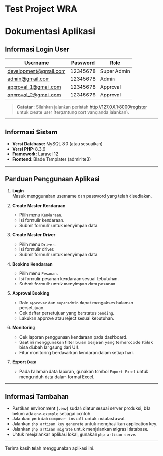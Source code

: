 # Test Project WRA
# Dokumentasi Aplikasi

## Informasi Login User

| Username                | Password   | Role         |
|-------------------------|------------|--------------|
| development@gmail.com   | 12345678   | Super Admin  |
| admin@gmail.com         | 12345678   | Admin        |
| approval_1@gmail.com    | 12345678   | Approval     |
| approval_2@gmail.com    | 12345678   | Approval     |

> **Catatan:** Silahkan jalankan perintah http://127.0.0.1:8000/register, untuk create user (tergantung port yang anda jalankan).

---

## Informasi Sistem

- **Versi Database:** MySQL 8.0 (atau sesuaikan)
- **Versi PHP:** 8.3.6
- **Framework:** Laravel 12
- **Frontend:** Blade Templates (adminlte3)

---

## Panduan Penggunaan Aplikasi

1. **Login**  
   Masuk menggunakan username dan password yang telah disediakan.

2. **Create Master Kendaraan**
   - Pilih menu `Kendaraan`.
   - Isi formulir kendaraan.
   - Submit formulir untuk menyimpan data.

3. **Create Master Driver**
   - Pilih menu `Driver`.
   - Isi formulir driver.
   - Submit formulir untuk menyimpan data.

4. **Booking Kendaraan**  
   - Pilih menu `Pesanan`.
   - Isi formulir pesanan kendaraan sesuai kebutuhan.
   - Submit formulir untuk menyimpan data pesanan.

5. **Approval Booking**  
   - Role `approver` dan `superadmin` dapat mengakses halaman persetujuan.
   - Cek daftar persetujuan yang berstatus `pending`.
   - Lakukan approve atau reject sesuai kebutuhan.

6. **Monitoring**  
   - Cek laporan penggunaan kendaraan pada dashboard.
   - Saat ini menggunakan filter bulan berjalan yang terhardcode (tidak bisa diubah langsung dari UI).
   - Fitur monitoring berdasarkan kendaran dalam setiap hari.

7. **Export Data**  
   - Pada halaman data laporan, gunakan tombol `Export Excel` untuk mengunduh data dalam format Excel.

---

## Informasi Tambahan

- Pastikan environment (`.env`) sudah diatur sesuai server produksi, bila belum ada `env-example` sebagai contoh.
- Jalankan perintah `composer install` untuk instalasi awal.
- Jalankan `php artisan key:generate` untuk menghasilkan application key.
- Jalankan `php artisan migrate` untuk menjalankan migrasi database.
- Untuk menjalankan aplikasi lokal, gunakan `php artisan serve`.

---

Terima kasih telah menggunakan aplikasi ini.

